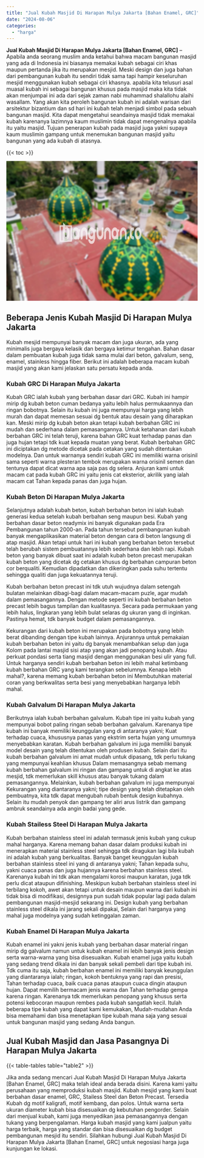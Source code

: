 ```yaml
---
title: "Jual Kubah Masjid Di Harapan Mulya Jakarta [Bahan Enamel, GRC]"
date: "2024-08-06"
categories: 
  - "harga"
---
```


**Jual Kubah Masjid Di Harapan Mulya Jakarta \[Bahan Enamel, GRC\]** – Apabila anda seorang muslim anda ketahui bahwa macam bangunan masjid yang ada di Indonesia ini biasanya memakai kubah sebagai ciri khas maupun pertanda jika itu merupakan mesjid. Meski design dan juga bahan dari pembangunan kubah itu sendiri tidak sama tapi hampir keseluruhan mesjid menggunakan kubah sebagai ciri khasnya. apabila kita telusuri asal muasal kubah ini sebagai bangunan khusus pada masjid maka kita tidak akan menjumpai ini ada dari sejak zaman nabi muhammad shalallohu alaihi wasallam. Yang akan kita peroleh bangunan kubah ini adalah warisan dari arsitektur bizantium dan sd hari ini kubah telah menjadi simbol pada sebuah bangunan masjid. Kita dapat mengetahui seandainya masjid tidak memakai kubah karenanya lazimnya kaum muslimin tidak dapat mengenalnya apabila itu yaitu masjid. Tujuan penerapan kubah pada masjid juga yakni supaya kaum muslimin gampang untuk menemukan bangunan masjid yaitu bangunan yang ada kubah di atasnya.

{{< toc >}}

![Jual Kubah Masjid Di Harapan Mulya Jakarta [Bahan Enamel, GRC]](/images/jual-kubah-masjid-28.png)

## Beberapa Jenis Kubah Masjid Di Harapan Mulya Jakarta

Kubah mesjid mempunyai banyak macam dan juga ukuran, ada yang minimalis juga bergaya kelasik dan bergaya ketimur tengahan. Bahan dasar dalam pembuatan kubah juga tidak sama mulai dari beton, galvalum, seng, enamel, stainless hingga fiber. Berikut ini adalah beberapa macam kubah masjid yang akan kami jelaskan satu persatu kepada anda.

### Kubah GRC Di Harapan Mulya Jakarta

Kubah GRC ialah kubah yang berbahan dasar dari GRC. Kubah ini hampir mirip dg kubah beton cuman bedanya yaitu lebih halus permukaannya dan ringan bobotnya. Selain itu kubah ini juga mempunyai harga yang lebih murah dan dapat memesan sesuai dg bentuk atau desain yang diharapkan kan. Meski mirip dg kubah beton akan tetapi kubah berbahan GRC ini mudah dan sederhana dalam pemasangannya. Untuk ketahanan dari kubah berbahan GRC ini telah teruji, karena bahan GRC kuat terhadap panas dan juga hujan tetapi tdk kuat kepada muatan yang berat. Kubah berbahan GRC ini diciptakan dg metode dicetak pada cetakan yang sudah ditentukan modelnya. Dan untuk warnanya sendiri kubah GRC ini memiliki warna orisinil sama seperti warna plesteran tembok merupakan warna orisinil semen dan tentunya dapat dicat warna apa saja pas dg selera. Anjuran kami untuk macam cat pada kubah GRC ini yaitu jenis cat eksterior, akrilik yang ialah macam cat Tahan kepada panas dan juga hujan.

### Kubah Beton Di Harapan Mulya Jakarta

Selanjutnya adalah kubah beton, kubah berbahan beton ini ialah kubah generasi kedua setelah kubah berbahan seng maupun besi. Kubah yang berbahan dasar beton readymix ini banyak digunakan pada Era Pembangunan tahun 2000-an. Pada tahun tersebut pembangunan kubah banyak mengaplikasikan material beton dengan cara di beton langsung di atap masjid. Akan tetapi untuk hari ini kubah yang berbahan beton tersebut telah berubah sistem pembuatannya lebih sederhana dan lebih rapi. Kubah beton yang banyak dibuat saat ini adalah kubah beton precast merupakan kubah beton yang dicetak dg cetakan khusus dg berbahan campuran beton cor berqualiti. Kemudian dipadatkan dan dikeringkan pada suhu tertentu sehingga qualiti dan juga kekuatannya teruji.

Kubah berbahan beton precast ini tdk utuh wujudnya dalam setengah bulatan melainkan dibagi-bagi dalam macam-macam puzle, agar mudah dalam pemasangannya. Dengan metode seperti ini kubah berbahan beton precast lebih bagus tampilan dan kualitasnya. Secara pada permukaan yang lebih halus, lingkaran yang lebih bulat selaras dg ukuran yang di inginkan. Pastinya hemat, tdk banyak budget dalam pemasangannya.

Kekurangan dari kubah beton ini merupakan pada bobotnya yang lebih berat dibanding dengan tipe kubah lainnya. Anjurannya untuk pemakaian kubah berbahan beton ini yaitu dg banyak menambahkan selup dan juga Kolom pada lantai masjid sisi atap yang akan jadi penopang kubah. Atau perkuat pondasi serta tiang masjid dengan menggunakan besi ulir yang full. Untuk harganya sendiri kubah berbahan beton ini lebih mahal ketimbang kubah berbahan GRC yang kami terangkan sebelumnya. Kenapa lebih mahal?, karena memang kubah berbahan beton ini Membutuhkan material coran yang berkwalitas serta besi yang menyebabkan harganya lebih mahal.

### Kubah Galvalum Di Harapan Mulya Jakarta

Berikutnya ialah kubah berbahan galvalum. Kubah tipe ini yaitu kubah yang mempunyai bobot paling ringan sebab berbahan galvalum. Karenanya tipe kubah ini banyak memiliki keunggulan yang di antaranya yakni; Kuat terhadap cuaca, khususnya panas yang ekstrim serta hujan yang umumnya menyebabkan karatan. Kubah berbahan galvalum ini juga memiliki banyak model desain yang telah ditentukan oleh produsen kubah. Selain dari itu kubah berbahan galvalum ini amat mudah untuk dipasang, tdk perlu tukang yang mempunyai keahlian khusus Dalam memasangnya sebab memang kubah berbahan galvalum ini ringan dan gampang untuk di angkat ke atas mesjid, tdk memerlukan skill khusus atau banyak tukang dalam pemasangannya. Melainkan, kubah berbahan galvalum ini juga mempunyai Kekurangan yang diantaranya yakni; tipe design yang telah ditetapkan oleh pembuatnya, kita tdk dapat mengubah rubah bentuk design kubahnya. Selain itu mudah penyok dan gampang ter aliri arus listrik dan gampang ambruk seandainya ada angin badai yang gede.

### Kubah Stailess Steel Di Harapan Mulya Jakarta

Kubah berbahan stainless steel ini adalah termasuk jenis kubah yang cukup mahal harganya. Karena memang bahan dasar dalam produksi kubah ini menerapkan material stainless steel sehingga tdk diragukan lagi bila kubah ini adalah kubah yang berkualitas. Banyak banget keunggulan kubah berbahan stainless steel ini yang di antaranya yakni; Tahan kepada suhu, yakni cuaca panas dan juga hujannya karena berbahan stainless steel. Karenanya kubah ini tdk akan mengalami korosi maupun karatan, juga tdk perlu dicat ataupun difinishing. Meskipun kubah berbahan stainless steel ini terbilang kokoh, awet akan tetapi untuk desain maupun warna dari kubah ini tidak bisa di modifikasi, designnya pun sudah tidak popular lagi pada dalam pembangunan masjid-mesjid sekarang ini. Design kubah yang berbahan stainless steel dikala ini jarang sekali dipakai, Selain dari harganya yang mahal juga modelnya yang sudah ketinggalan zaman.

### Kubah Enamel Di Harapan Mulya Jakarta

Kubah enamel ini yakni jenis kubah yang berbahan dasar material ringan mirip dg galvalum namun untuk kubah enamel ini lebih banyak jenis design serta warna-warna yang bisa disesuaikan. Kubah enamel juga yaitu kubah yang sedang trend dikala ini dan banyak sekali pembeli dari tipe kubah ini. Tdk cuma itu saja, kubah berbahan enamel ini memiliki banyak keunggulan yang diantaranya ialah; ringan, kokoh bentuknya yang rapi dan presisi, Tahan terhadap cuaca, baik cuaca panas ataupun cuaca dingin ataupun hujan. Dapat memilih bermacam jenis warna dan Tahan terhadap gempa karena ringan. Karenanya tdk memerlukan penopang yang khusus serta potensi kebocoran maupun rembes pada kubah sangatlah kecil. Itulah beberapa tipe kubah yang dapat kami kemukakan, Mudah-mudahan Anda bisa memahami dan bisa menetapkan tipe kubah mana saja yang sesuai untuk bangunan masjid yang sedang Anda bangun.

## Jual Kubah Masjid dan Jasa Pasangnya Di Harapan Mulya Jakarta

{{< table-tables table="table2" >}}

Jika anda sedang mencari Jual Kubah Masjid Di Harapan Mulya Jakarta \[Bahan Enamel, GRC\] maka telah ideal anda berada disini. Karena kami yaitu perusahaan yang memproduksi kubah masjid. Kubah mesjid yang kami buat berbahan dasar enamel, GRC, Stailess Steel dan Beton Precast. Tersedia Kubah dg motif kaligrafi, motif kembang, dan polos. Untuk warna serta ukuran diameter kubah bisa disesuaikan dg kebutuhan pengorder. Selain dari menjual kubah, kami juga menyedikan jasa pemasangannya dengan tukang yang berpengalaman. Harga kubah masjid yang kami jualpun yaitu harga terbaik, harga yang standar dan bisa disesuaikan dg budget pembangunan mesjid itu sendiri. Silahkan hubungi Jual Kubah Masjid Di Harapan Mulya Jakarta \[Bahan Enamel, GRC\] untuk negosiasi harga juga kunjungan ke lokasi.
